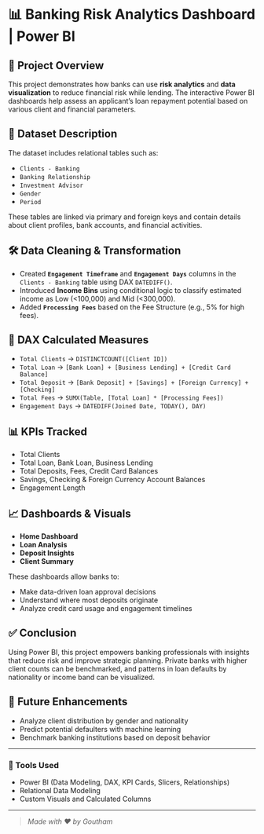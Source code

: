 # 📊 Banking Risk Analytics Dashboard | Power BI

## 🚀 Project Overview  
This project demonstrates how banks can use **risk analytics** and **data visualization** to reduce financial risk while lending. The interactive Power BI dashboards help assess an applicant’s loan repayment potential based on various client and financial parameters.

## 📁 Dataset Description  
The dataset includes relational tables such as:
- `Clients - Banking`
- `Banking Relationship`
- `Investment Advisor`
- `Gender`
- `Period`

These tables are linked via primary and foreign keys and contain details about client profiles, bank accounts, and financial activities.

## 🛠️ Data Cleaning & Transformation  
- Created **`Engagement Timeframe`** and **`Engagement Days`** columns in the `Clients - Banking` table using DAX `DATEDIFF()`.
- Introduced **Income Bins** using conditional logic to classify estimated income as Low (<100,000) and Mid (<300,000).
- Added **`Processing Fees`** based on the Fee Structure (e.g., 5% for high fees).

## 📐 DAX Calculated Measures  
- `Total Clients` → `DISTINCTCOUNT([Client ID])`
- `Total Loan` → `[Bank Loan] + [Business Lending] + [Credit Card Balance]`
- `Total Deposit` → `[Bank Deposit] + [Savings] + [Foreign Currency] + [Checking]`
- `Total Fees` → `SUMX(Table, [Total Loan] * [Processing Fees])`
- `Engagement Days` → `DATEDIFF(Joined Date, TODAY(), DAY)`

## 📊 KPIs Tracked  
- Total Clients  
- Total Loan, Bank Loan, Business Lending  
- Total Deposits, Fees, Credit Card Balances  
- Savings, Checking & Foreign Currency Account Balances  
- Engagement Length

## 📈 Dashboards & Visuals  
- **Home Dashboard**  
- **Loan Analysis**  
- **Deposit Insights**  
- **Client Summary**  

These dashboards allow banks to:
- Make data-driven loan approval decisions  
- Understand where most deposits originate  
- Analyze credit card usage and engagement timelines  

## ✅ Conclusion  
Using Power BI, this project empowers banking professionals with insights that reduce risk and improve strategic planning. Private banks with higher client counts can be benchmarked, and patterns in loan defaults by nationality or income band can be visualized.

## 🔮 Future Enhancements  
- Analyze client distribution by gender and nationality  
- Predict potential defaulters with machine learning  
- Benchmark banking institutions based on deposit behavior  

---

### 🧠 Tools Used
- Power BI (Data Modeling, DAX, KPI Cards, Slicers, Relationships)
- Relational Data Modeling
- Custom Visuals and Calculated Columns

---

> _Made with ❤️ by Goutham_


